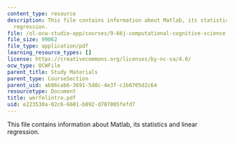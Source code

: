 ```yaml
---
content_type: resource
description: This file contains information about Matlab, its statistics and linear
  regression.
file: /ol-ocw-studio-app/courses/9-66j-computational-cognitive-science-fall-2004/e223530a02c66601b092d787005fefd7_werfelintro.pdf
file_size: 99062
file_type: application/pdf
learning_resource_types: []
license: https://creativecommons.org/licenses/by-nc-sa/4.0/
ocw_type: OCWFile
parent_title: Study Materials
parent_type: CourseSection
parent_uid: ab86cab6-3691-5d8c-4e3f-c1b6705d2c64
resourcetype: Document
title: werfelintro.pdf
uid: e223530a-02c6-6601-b092-d787005fefd7
---
```

This file contains information about Matlab, its statistics and linear regression.